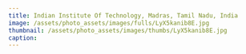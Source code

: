 ```yaml
---
title: Indian Institute Of Technology, Madras, Tamil Nadu, India
image: /assets/photo_assets/images/fulls/LyX5kanib8E.jpg
thumbnail: /assets/photo_assets/images/thumbs/LyX5kanib8E.jpg
caption: 
---
```

